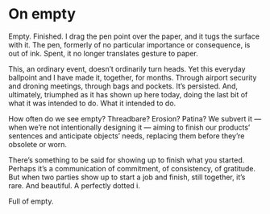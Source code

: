 

# On empty

Empty. Finished. I drag the pen point over the paper, and it tugs the surface with it. The pen, formerly of no
particular importance or consequence, is out of ink. Spent, it no longer translates gesture to paper. 

This, an ordinary event, doesn’t ordinarily turn heads. Yet this everyday ballpoint and I have made it,
together, for months. Through airport security and droning meetings, through bags and pockets. It’s
persisted. And, ultimately, triumphed as it has shown up here today, doing the last bit of what it was
intended to do. What it intended to do. 

How often do we see empty? Threadbare? Erosion? Patina? We subvert it — when we’re not intentionally
designing it — aiming to finish our products’ sentences and anticipate objects’ needs, replacing them
before they’re obsolete or worn.

There’s something to be said for showing up to finish what you started. Perhaps it’s a communication of
commitment, of consistency, of gratitude. But when two parties show up to start a job and finish, still
together, it’s rare. And beautiful. A perfectly dotted i. 

Full of empty.